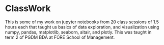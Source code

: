 # ClassWork
This is some of my work on jupyter notebooks from 20 class sessions of 1.5 hours each that taught us basics of data exploration, and visualization using numpy, pandas, matplotlib, seaborn, altair, and plotly.
This was taught in term 2 of PGDM BDA at FORE School of Management.
